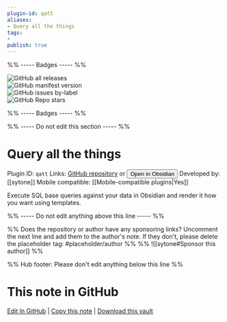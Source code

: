 ```yaml
---
plugin-id: qatt
aliases:
- Query all the things
tags: 
- 
publish: true
---
```


%% ----- Badges ----- %%

![GitHub all releases](https://img.shields.io/github/downloads/sytone/obsidian-queryallthethings/total?color=573E7A&logo=github&style=for-the-badge)   
![GitHub manifest version](https://img.shields.io/github/manifest-json/v/sytone/obsidian-queryallthethings?color=573E7A&logo=github&style=for-the-badge)   
![GitHub issues by-label](https://img.shields.io/github/issues/sytone/obsidian-queryallthethings/help%20wanted?color=573E7A&logo=github&style=for-the-badge)   
![GitHub Repo stars](https://img.shields.io/github/stars/sytone/obsidian-queryallthethings?color=573E7A&logo=github&style=for-the-badge)

%% ----- Badges ----- %%

%% ----- Do not edit this section ----- %%

# Query all the things

Plugin ID: `qatt`
Links: [GitHub repository](https://github.com/sytone/obsidian-queryallthethings) or [<button id=HH>Open in Obsidian</button>](obsidian://show-plugin?id=qatt)
Developed by: [[sytone]]
Mobile compatible: [[Mobile-compatible plugins|Yes]]

Execute SQL base queries against your data in Obsidian and render it how you want using templates.

%% ----- Do not edit anything above this line ----- %% 

%% Does the repository or author have any sponsoring links? Uncomment the next line and add them to the author's note. If they don't, please delete the placeholder tag: #placeholder/author %%
%% ![[sytone#Sponsor this author]] %%

%% Hub footer: Please don't edit anything below this line %%

# This note in GitHub

<span class="git-footer">[Edit In GitHub](https://github.dev/obsidian-community/obsidian-hub/blob/main/02%20-%20Community%20Expansions/02.05%20All%20Community%20Expansions/Plugins/qatt.md "git-hub-edit-note") | [Copy this note](https://raw.githubusercontent.com/obsidian-community/obsidian-hub/main/02%20-%20Community%20Expansions/02.05%20All%20Community%20Expansions/Plugins/qatt.md "git-hub-copy-note") | [Download this vault](https://github.com/obsidian-community/obsidian-hub/archive/refs/heads/main.zip "git-hub-download-vault") </span>
